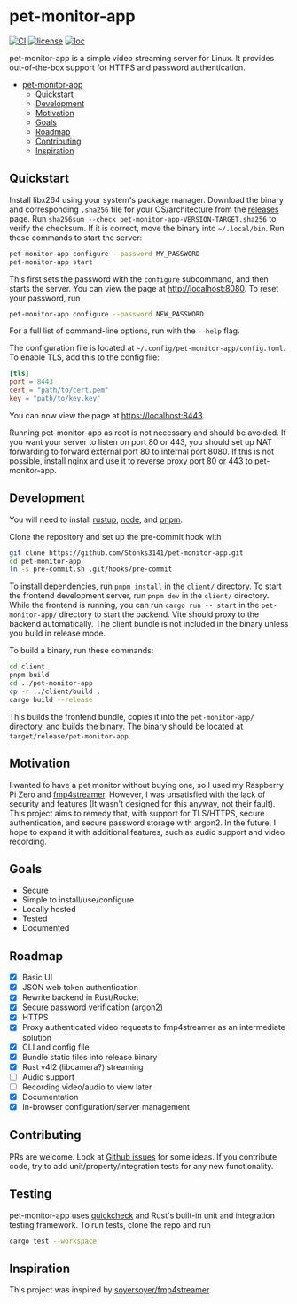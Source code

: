 # pet-monitor-app

[![CI](https://github.com/Stonks3141/pet-monitor-app/actions/workflows/ci.yml/badge.svg)](https://github.com/Stonks3141/pet-monitor-app/actions/workflows/ci.yml)
[![license](https://img.shields.io/static/v1?label=License&message=MIT&color=blue)](https://opensource.org/licenses/MIT)
[![loc](https://tokei.rs/b1/github/Stonks3141/pet-monitor-app)](https://github.com/XAMPPRocky/tokei)

pet-monitor-app is a simple video streaming server for Linux. It provides out-of-the-box support for HTTPS and password authentication.

- [pet-monitor-app](#pet-monitor-app)
  - [Quickstart](#quickstart)
  - [Development](#development)
  - [Motivation](#motivation)
  - [Goals](#goals)
  - [Roadmap](#roadmap)
  - [Contributing](#contributing)
  - [Inspiration](#inspiration)

## Quickstart

Install libx264 using your system's package manager. Download the binary
and corresponding `.sha256` file for your OS/architecture from the
[releases](https://github.com/Stonks3141/pet-monitor-app/releases) page.
Run `sha256sum --check pet-monitor-app-VERSION-TARGET.sha256` to verify the
checksum. If it is correct, move the binary into `~/.local/bin`. Run these
commands to start the server:

```sh
pet-monitor-app configure --password MY_PASSWORD
pet-monitor-app start
```

This first sets the password with the `configure` subcommand, and then starts
the server. You can view the page at [http://localhost:8080](http://localhost:8080).
To reset your password, run

```sh
pet-monitor-app configure --password NEW_PASSWORD
```

For a full list of command-line options, run with the `--help` flag.

The configuration file is located at
`~/.config/pet-monitor-app/config.toml`. To enable TLS, add this to
the config file:

```toml
[tls]
port = 8443
cert = "path/to/cert.pem"
key = "path/to/key.key"
```

You can now view the page at [https://localhost:8443](https://localhost:8443).

Running pet-monitor-app as root is not necessary and should be avoided. If you
want your server to listen on port 80 or 443, you should set up NAT forwarding
to forward external port 80 to internal port 8080. If this is not possible,
install nginx and use it to reverse proxy port 80 or 443 to pet-monitor-app.

## Development

You will need to install [rustup](https://www.rust-lang.org/learn/get-started), [node](https://nodejs.org),
and [pnpm](https://pnpm.io/installation).

Clone the repository and set up the pre-commit hook with

```sh
git clone https://github.com/Stonks3141/pet-monitor-app.git
cd pet-monitor-app
ln -s pre-commit.sh .git/hooks/pre-commit
```

To install dependencies, run `pnpm install` in the `client/` directory. To
start the frontend development server, run `pnpm dev` in the `client/` directory.
While the frontend is running, you can run `cargo run -- start` in the
`pet-monitor-app/` directory to start the backend. Vite should proxy to the
backend automatically. The client bundle is not included in the binary unless
you build in release mode.

To build a binary, run these commands:

```sh
cd client
pnpm build
cd ../pet-monitor-app
cp -r ../client/build .
cargo build --release
```

This builds the frontend bundle, copies it into the `pet-monitor-app/` directory, and builds the binary.
The binary should be located at `target/release/pet-monitor-app`.

## Motivation

I wanted to have a pet monitor without buying one, so I used my Raspberry Pi Zero
and [fmp4streamer](https://github.com/soyersoyer/fmp4streamer). However, I was
unsatisfied with the lack of security and features (It wasn't designed for this
anyway, not their fault). This project aims to remedy that, with support for
TLS/HTTPS, secure authentication, and secure password storage with argon2. In the
future, I hope to expand it with additional features, such as audio support and
video recording.

## Goals

- Secure
- Simple to install/use/configure
- Locally hosted
- Tested
- Documented

## Roadmap

- [x] Basic UI
- [x] JSON web token authentication
- [x] Rewrite backend in Rust/Rocket
- [x] Secure password verification (argon2)
- [x] HTTPS
- [x] Proxy authenticated video requests to fmp4streamer as an intermediate solution
- [x] CLI and config file
- [x] Bundle static files into release binary
- [x] Rust v4l2 (libcamera?) streaming
- [ ] Audio support
- [ ] Recording video/audio to view later
- [x] Documentation
- [x] In-browser configuration/server management

## Contributing

PRs are welcome. Look at [Github issues](https://github.com/Stonks3141/pet-monitor-app/issues)
for some ideas. If you contribute code, try to add unit/property/integration tests for
any new functionality.

## Testing

pet-monitor-app uses [quickcheck](https://crates.io/crates/quickcheck)
and Rust's built-in unit and integration testing framework. To run
tests, clone the repo and run

```sh
cargo test --workspace
```

## Inspiration

This project was inspired by [soyersoyer/fmp4streamer](https://github.com/soyersoyer/fmp4streamer).
